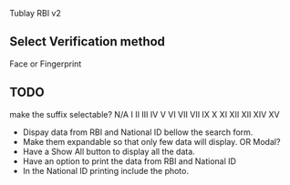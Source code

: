 Tublay RBI v2

## Select Verification method
 Face or Fingerprint

 ## TODO
 make the suffix selectable?
 N/A
 I
 II
 III
 IV
 V
 VI
 VII
 VII
 IX
 X
 XI
 XII
 XII
 XIV
 XV

 - Dispay data from RBI and National ID bellow the search form.
 - Make them expandable so that only few data will display. OR Modal?
 - Have a Show All button to display all the data.
 - Have an option to print the data from RBI and National ID
 - In the National ID printing include the photo.